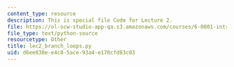 ```yaml
---
content_type: resource
description: This is special file Code for Lecture 2.
file: https://ol-ocw-studio-app-qa.s3.amazonaws.com/courses/6-0001-introduction-to-computer-science-and-programming-in-python-fall-2016/d6ee838ee4c85ace93a4e170cfd83c03_lec2_branch_loops.py
file_type: text/python-source
resourcetype: Other
title: lec2_branch_loops.py
uid: d6ee838e-e4c8-5ace-93a4-e170cfd83c03
---
```

